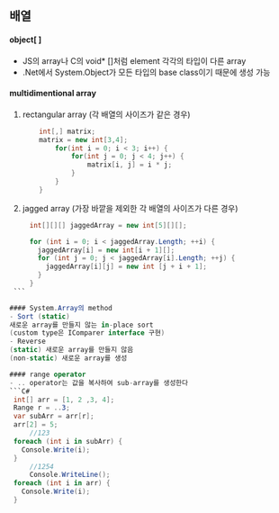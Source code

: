 ## 배열
#### object[ ]
- JS의 array나 C의 void* []처럼 element 각각의 타입이 다른 array
- .Net에서 System.Object가 모든 타입의 base class이기 때문에 생성 가능

#### multidimentional array
 1. rectangular array (각 배열의 사이즈가 같은 경우)    
    ```C#
        int[,] matrix;
        matrix = new int[3,4];
            for(int i = 0; i < 3; i++) { 
                for(int j = 0; j < 4; j++) {
                    matrix[i, j] = i * j;
                }
            }
        }
    ```
 2. jagged array (가장 바깥을 제외한 각 배열의 사이즈가 다른 경우)    
   ```C#   
        int[][][] jaggedArray = new int[5][][];

        for (int i = 0; i < jaggedArray.Length; ++i) {
          jaggedArray[i] = new int[i + 1][];
          for (int j = 0; j < jaggedArray[i].Length; ++j) {
            jaggedArray[i][j] = new int [j + i + 1];
          }
        }
    ```     

#### System.Array의 method
- Sort (static)
  새로운 array를 만들지 않는 in-place sort
  (custom type은 IComparer interface 구현)
- Reverse
  (static) 새로운 array를 만들지 않음
  (non-static) 새로운 array를 생성

#### range operator
- .. operator는 값을 복사하여 sub-array를 생성한다 
  ```C#
    int[] arr = [1, 2 ,3, 4];
    Range r = ..3;
    var subArr = arr[r];
    arr[2] = 5;
		//123
    foreach (int i in subArr) {
      Console.Write(i);
    }
		//1254
		Console.WriteLine();
    foreach (int i in arr) {
      Console.Write(i);
    }
  ```

